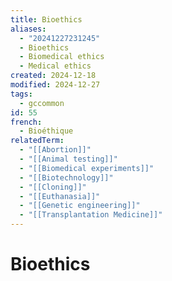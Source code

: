```yaml
---
title: Bioethics
aliases:
  - "20241227231245"
  - Bioethics
  - Biomedical ethics
  - Medical ethics
created: 2024-12-18
modified: 2024-12-27
tags:
  - gccommon
id: 55
french:
  - Bioéthique
relatedTerm:
  - "[[Abortion]]"
  - "[[Animal testing]]"
  - "[[Biomedical experiments]]"
  - "[[Biotechnology]]"
  - "[[Cloning]]"
  - "[[Euthanasia]]"
  - "[[Genetic engineering]]"
  - "[[Transplantation Medicine]]"
---
```

# Bioethics
